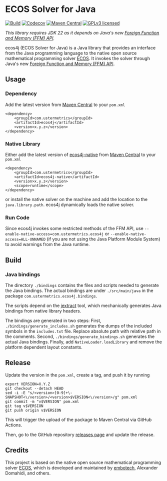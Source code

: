 # ECOS Solver for Java

[![Build](https://github.com/atraplet/ecos4j/actions/workflows/build.yml/badge.svg)](https://github.com/atraplet/ecos4j/actions/workflows/build.yml)
[![Codecov](https://codecov.io/github/atraplet/ecos4j/graph/badge.svg?token=S8TXRQ4UAZ)](https://codecov.io/github/atraplet/ecos4j)
[![Maven Central](https://img.shields.io/maven-central/v/com.ustermetrics/ecos4j)](https://central.sonatype.com/artifact/com.ustermetrics/ecos4j)
[![GPLv3 licensed](https://img.shields.io/badge/license-GPLv3-blue)](https://github.com/atraplet/ecos4j/blob/master/LICENSE)

*This library requires JDK 22 as it depends on Java's
new [Foreign Function and Memory (FFM) API](https://docs.oracle.com/en/java/javase/22/core/foreign-function-and-memory-api.html).*

ecos4j (ECOS Solver for Java) is a Java library that provides an interface from the Java programming language to the
native open source mathematical programming solver [ECOS](https://github.com/embotech/ecos). It invokes the solver
through Java's
new [Foreign Function and Memory (FFM) API](https://docs.oracle.com/en/java/javase/22/core/foreign-function-and-memory-api.html).

## Usage

### Dependency

Add the latest version from [Maven Central](https://central.sonatype.com/artifact/com.ustermetrics/ecos4j) to
your `pom.xml`

```
<dependency>
    <groupId>com.ustermetrics</groupId>
    <artifactId>ecos4j</artifactId>
    <version>x.y.z</version>
</dependency>
```

### Native Library

Either add the latest version of [ecos4j-native](https://github.com/atraplet/ecos4j-native)
from [Maven Central](https://central.sonatype.com/artifact/com.ustermetrics/ecos4j-native) to
your `pom.xml`

```
<dependency>
    <groupId>com.ustermetrics</groupId>
    <artifactId>ecos4j-native</artifactId>
    <version>x.y.z</version>
    <scope>runtime</scope>
</dependency>
```

or install the native solver on the machine and add the location to the `java.library.path`. ecos4j dynamically loads
the native solver.

### Run Code

Since ecos4j invokes some restricted methods of the FFM API, use `--enable-native-access=com.ustermetrics.ecos4j`
or `--enable-native-access=ALL-UNNAMED` (if you are not using the Java Platform Module System) to avoid warnings from
the Java runtime.

## Build

### Java bindings

The directory `./bindings` contains the files and scripts needed to generate the Java bindings. The actual bindings are
under `./src/main/java` in the package `com.ustermetrics.ecos4j.bindings`.

The scripts depend on the [jextract](https://jdk.java.net/jextract/) tool, which mechanically generates Java bindings
from native library headers.

The bindings are generated in two steps: First, `./bindings/generate_includes.sh` generates the dumps of the included
symbols in the `includes.txt` file. Replace absolute path with relative path in the comments.
Second, `./bindings/generate_bindings.sh` generates the actual Java bindings. Finally, add `NativeLoader.loadLibrary`
and remove the platform dependent layout constants.

## Release

Update the version in the `pom.xml`, create a tag, and push it by running

```
export VERSION=X.Y.Z
git checkout --detach HEAD
sed -i -E "s/<version>[0-9]+\-SNAPSHOT<\/version>/<version>$VERSION<\/version>/g" pom.xml
git commit -m "v$VERSION" pom.xml
git tag v$VERSION
git push origin v$VERSION
```

This will trigger the upload of the package to Maven Central via GitHub Actions.

Then, go to the GitHub repository [releases page](https://github.com/atraplet/ecos4j/releases) and update the release.

## Credits

This project is based on the native open source mathematical programming
solver [ECOS](https://github.com/embotech/ecos),
which is developed and maintained by [embotech](https://www.embotech.com), Alexander Domahidi, and others.
